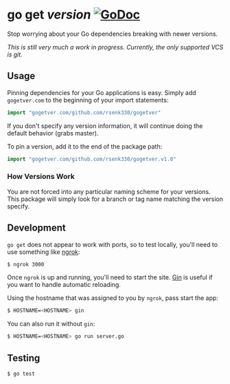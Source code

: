 # go get _version_ [![GoDoc](https://img.shields.io/badge/godoc-reference-blue.svg?style=flat)](https://godoc.org/github.com/rsenk330/gogetver)

Stop worrying about your Go dependencies breaking with newer versions.

_This is still very much a work in progress. Currently, the only supported VCS is git._

## Usage

Pinning dependencies for your Go applications is easy. Simply add `gogetver.com` to the beginning of your import statements:

```go
import "gogetver.com/github.com/rsenk330/gogetver"
```

If you don't specify any version information, it will continue doing the default behavior (grabs master).

To pin a version, add it to the end of the package path:

```go
import "gogetver.com/github.com/rsenk330/gogetver.v1.0"
```

### How Versions Work

You are not forced into any particular naming scheme for your versions. This package will simply look for a branch or tag name matching the version specify.

## Development

`go get` does not appear to work with ports, so to test locally, you'll need to use something like [ngrok](https://ngrok.com/):

```bash
$ ngrok 3000
```

Once `ngrok` is up and running, you'll need to start the site. [Gin](https://github.com/codegangsta/gin) is useful if you want to handle automatic reloading.

Using the hostname that was assigned to you by `ngrok`, pass start the app:

```bash
$ HOSTNAME=<HOSTNAME> gin
```

You can also run it without `gin`:

```bash
$ HOSTNAME=<HOSTNAME> go run server.go
```

## Testing

```bash
$ go test
```
